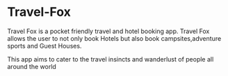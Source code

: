 # Travel-Fox
Travel Fox is a pocket friendly travel and hotel booking app. Travel Fox allows the user to not only book Hotels but also book campsites,adventure sports and Guest Houses.

This app aims to cater to the travel insincts and wanderlust of people all around the world

